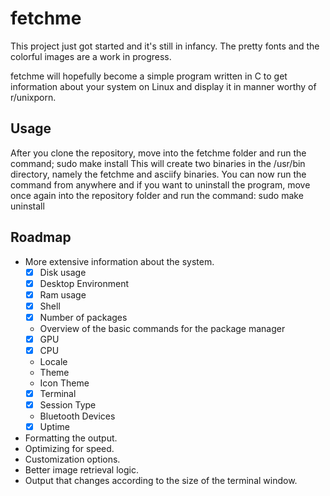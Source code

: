 # fetchme
This project just got started and it's still in infancy. The pretty fonts and the colorful images are a work in progress.

fetchme will hopefully become a simple program written in C to get information about your system on Linux and display it in manner worthy of r/unixporn. 

## Usage
After you clone the repository, move into the fetchme folder and run the command; 
sudo make install
This will create two binaries in the /usr/bin directory, namely the fetchme and asciify binaries.
You can now run the command from anywhere and if you want to uninstall the program, move once again into the repository folder and run the command:
sudo make uninstall

## Roadmap
- More extensive information about the system.
    - [x] Disk usage 
    - [x] Desktop Environment
    - [x] Ram usage
    - [x] Shell
    - [x] Number of packages
    - Overview of the basic commands for the package manager
    - [x] GPU
    - [x] CPU
    - Locale
    - Theme
    - Icon Theme
    - [x] Terminal
    - [x] Session Type
    - Bluetooth Devices
    - [x] Uptime
- Formatting the output.
- Optimizing for speed.
- Customization options.
- Better image retrieval logic.
- Output that changes according to the size of the terminal window.
